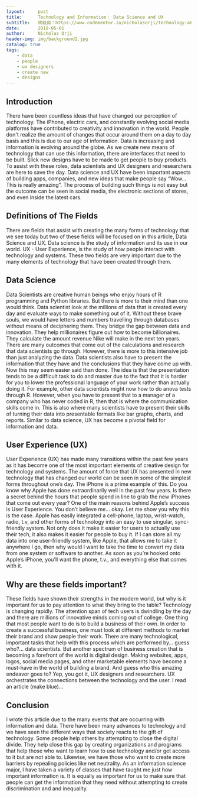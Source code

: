 ```yaml
---
layout:     post
title:      Technology and Information： Data Science and UX
subtitle:   转载自：https://www.codementor.io/nicholasorji/technology-and-information-data-science-and-ux-j3fdy90ln
date:       2018-05-01
author:     Nicholas Orji
header-img: img/background2.jpg
catalog: true
tags:
    - data
    - people
    - ux designers
    - create new
    - designs
---
```


##  Introduction

There have been countless ideas that have changed our perception of technology. The iPhone, electric cars, and constantly evolving social media platforms have contributed to creativity and innovation in the world. People don't realize the amount of changes that occur around them on a day to day basis and this is due to our age of information. Data is increasing and information is evolving around the globe. As we create new means of technology that can use this information, there are interfaces that need to be built. Slick new designs have to be made to get people to buy products. To assist with these roles, data scientists and UX designers and researchers are here to save the day. Data science and UX have been important aspects of building apps, companies, and new ideas that make people say “Wow… This is really amazing”. The process of building such things is not easy but the outcome can be seen in social media, the electronic sections of stores, and even inside the latest cars.

##  Definitions of The Fields

There are fields that assist with creating the many forms of technology that we see today but two of these fields will be focused on in this article, Data Science and UX. Data science is the study of information and its use in our world. UX - User Experience, is the study of how people interact with technology and systems. These two fields are very important due to the many elements of technology that have been created through them.

##  Data Science

Data Scientists are creative human beings who enjoy hours of R programming and Python libraries. But there is more to their mind than one would think. Data scientist look at the millions of data that is created every day and evaluate ways to make something out of it. Without these brave souls, we would have letters and numbers travelling through databases without means of deciphering them. They bridge the gap between data and innovation. They help millionaires figure out how to become billionaires. They calculate the amount revenue Nike will make in the next ten years. There are many outcomes that come out of the calculations and research that data scientists go through. However, there is more to this intensive job than just analyzing the data. Data scientists also have to present the information that they have and the conclusions that they have come up with. Now this may seem easier said than done. The idea is that the presentation tends to be a difficult task to do and master due to the fact that it is harder for you to lower the professional language of your work rather than actually doing it. For example, other data scientists might now how to do anova tests through R. However, when you have to present that to a manager of a company who has never coded in R, then that is where the communication skills come in. This is also where many scientists have to present their skills of turning their data into presentable formats like bar graphs, charts, and reports. Similar to data science, UX has become a pivotal field for information and data.

##  User Experience (UX)

User Experience (UX) has made many transitions within the past few years as it has become one of the most important elements of creative design for technology and systems. The amount of force that UX has presented in new technology that has changed our world can be seen in some of the simplest forms throughout one’s day. The iPhone is a prime example of this. Do you know why Apple has done extraordinarily well in the past few years. Is there a secret behind the hours that people spend in line to grab the new iPhones that come out every year? One of the main reasons behind Apple’s success is User Experience. You don’t believe me… okay. Let me show you why this is the case. Apple has easily integrated a cell-phone, laptop, wrist-watch, radio, t.v, and other forms of technology into an easy to use singular, sync-friendly system. Not only does it make it easier for users to actually use their tech, it also makes it easier for people to buy it. If I can store all my data into one user-friendly system, like Apple, that allows me to take it anywhere I go, then why would I want to take the time to convert my data from one system or software to another. As soon as you’re hooked onto Apple’s iPhone, you’ll want the phone, t.v., and everything else that comes with it.

##  Why are these fields important?

These fields have shown their strengths in the modern world, but why is it important for us to pay attention to what they bring to the table? Technology is changing rapidly. The attention span of tech users is dwindling by the day and there are millions of innovative minds coming out of college. One thing that most people want to do is to build a business of their own. In order to create a successful business, one must look at different methods to market their brand and show people their work. There are many technological, important tasks that help with this process which are performed by… guess who?… data scientists. But another spectrum of business creation that is becoming a forefront of the world is digital design. Making websites, apps, logos, social media pages, and other marketable elements have become a must-have in the world of building a brand. And guess who this amazing endeavor goes to? Yep, you got it, UX designers and researchers. UX orchestrates the connections between the technology and the user. I read an article (make blue)...

##  Conclusion

I wrote this article due to the many events that are occurring with information and data. There have been many advances to technology and we have seen the different ways that society reacts to the gift of technology. Some people help others by attempting to close the digital divide. They help close this gap by creating organizations and programs that help those who want to learn how to use technology and/or get access to it but are not able to. Likewise, we have those who want to create more barriers by repealing policies like net neutrality. As an information science major, I have taken a variety of classes that have taught me just how important information is. It is equally as important for us to make sure that people can get the information that they need without attempting to create discrimination and and inequality.
